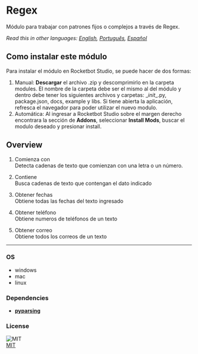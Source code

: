



# Regex
  
Módulo para trabajar con patrones fijos o complejos a través de Regex.  

*Read this in other languages: [English](README.md), [Português](README.pr.md), [Español](README.es.md)*

## Como instalar este módulo
  
Para instalar el módulo en Rocketbot Studio, se puede hacer de dos formas:
1. Manual: __Descargar__ el archivo .zip y descomprimirlo en la carpeta modules. El nombre de la carpeta debe ser el mismo al del módulo y dentro debe tener los siguientes archivos y carpetas: \__init__.py, package.json, docs, example y libs. Si tiene abierta la aplicación, refresca el navegador para poder utilizar el nuevo modulo.
2. Automática: Al ingresar a Rocketbot Studio sobre el margen derecho encontrara la sección de **Addons**, seleccionar **Install Mods**, buscar el modulo deseado y presionar install.  


## Overview


1. Comienza con  
Detecta cadenas de texto que comienzan con una letra o un número.

2. Contiene  
Busca cadenas de texto que contengan el dato indicado

3. Obtener fechas  
Obtiene todas las fechas del texto ingresado

4. Obtener teléfono  
Obtiene numeros de teléfonos de un texto

5. Obtener correo  
Obtiene todos los correos de un texto  




----
### OS

- windows
- mac
- linux

### Dependencies
- [**pyparsing**](https://pypi.org/project/pyparsing/)
### License
  
![MIT](https://camo.githubusercontent.com/107590fac8cbd65071396bb4d04040f76cde5bde/687474703a2f2f696d672e736869656c64732e696f2f3a6c6963656e73652d6d69742d626c75652e7376673f7374796c653d666c61742d737175617265)  
[MIT](http://opensource.org/licenses/mit-license.ph)